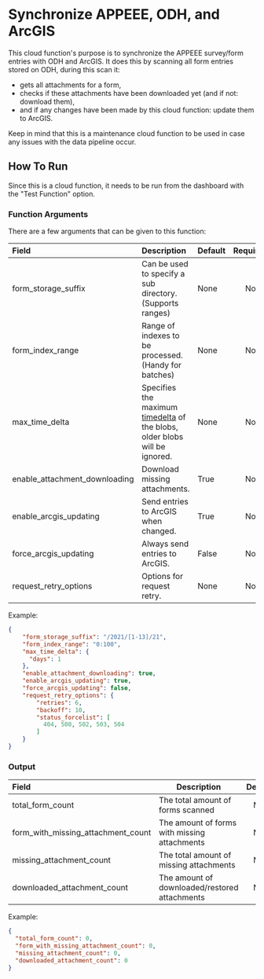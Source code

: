 # Synchronize APPEEE, ODH, and ArcGIS
This cloud function's purpose is to synchronize the APPEEE survey/form 
entries with ODH and ArcGIS. It does this by scanning all form entries stored on ODH, 
during this scan it:
- gets all attachments for a form,
- checks if these attachments have been downloaded yet (and if not: download them),
- and if any changes have been made by this cloud function: update them to ArcGIS.

Keep in mind that this is a maintenance cloud function to be used in case any issues with the
data pipeline occur.

## How To Run
Since this is a cloud function, it needs to be run from the dashboard with the "Test Function"
option.

### Function Arguments
There are a few arguments that can be given to this function:

| Field                         | Description                                                                      | Default | Required |
| :--------------------------   | :------------------------------------------------------------------------------- | :------ | :------: |
| form_storage_suffix           | Can be used to specify a sub directory. (Supports ranges)                        | None    | No       |
| form_index_range              | Range of indexes to be processed. (Handy for batches)                            | None    | No       |
| max_time_delta                | Specifies the maximum [timedelta][1] of the blobs, older blobs will be ignored.  | None    | No       |
| enable_attachment_downloading | Download missing attachments.                                                    | True    | No       |
| enable_arcgis_updating        | Send entries to ArcGIS when changed.                                             | True    | No       |
| force_arcgis_updating         | Always send entries to ArcGIS.                                                   | False   | No       |
| request_retry_options         | Options for request retry.                                                       | None    | No       |

[1]: https://docs.python.org/3/library/datetime.html#timedelta-objects

Example:
```json
{
    "form_storage_suffix": "/2021/[1-13]/21",
    "form_index_range": "0:100",
    "max_time_delta": {
      "days": 1
    },
    "enable_attachment_downloading": true,
    "enable_arcgis_updating": true,
    "force_arcgis_updating": false,
    "request_retry_options": {
        "retries": 6,
        "backoff": 10,
        "status_forcelist": [
          404, 500, 502, 503, 504
        ]
    }
}
```

### Output
| Field                              | Description                                   | Default |
| :--------------------------------- | --------------------------------------------- | :-----: |
| total_form_count                   | The total amount of forms scanned             | N/A     |
| form_with_missing_attachment_count | The amount of forms with missing attachments  | N/A     |
| missing_attachment_count           | The total amount of missing attachments       | N/A     |
| downloaded_attachment_count        | The amount of downloaded/restored attachments | N/A     |

Example:
```json
{
  "total_form_count": 0,
  "form_with_missing_attachment_count": 0,
  "missing_attachment_count": 0,
  "downloaded_attachment_count": 0
}
```
